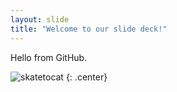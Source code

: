```yaml
---
layout: slide
title: "Welcome to our slide deck!"
---
```


Hello from GitHub.

![skatetocat](https://octodex.github.com/images/skatetocat.png)
{: .center}
